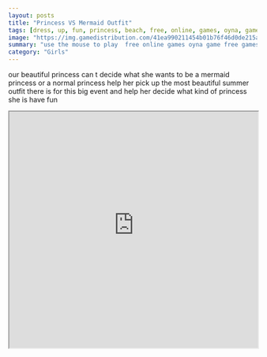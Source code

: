 ```yaml
---
layout: posts
title: "Princess VS Mermaid Outfit"
tags: [dress, up, fun, princess, beach, free, online, games, oyna, game, free, games, play, play, games]
image: "https://img.gamedistribution.com/41ea990211454b01b76f46d0de215a10-512x384.jpeg"
summary: "use the mouse to play  free online games oyna game free games play play games"
category: "Girls"
---
```


our beautiful princess can t decide what she wants to be a mermaid princess or a normal princess help her pick up the most beautiful summer outfit there is for this big event and help her decide what kind of princess she is have fun

<iframe width="100%" height="480px;" src="https://html5.gamedistribution.com/41ea990211454b01b76f46d0de215a10/"></iframe>
